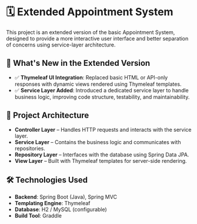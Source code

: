 # 🗓️ Extended Appointment System

This project is an extended version of the basic Appointment System, designed to provide a more interactive user interface and better separation of concerns using service-layer architecture.

## 🚀 What's New in the Extended Version

- ✅ **Thymeleaf UI Integration**: Replaced basic HTML or API-only responses with dynamic views rendered using Thymeleaf templates.
- ✅ **Service Layer Added**: Introduced a dedicated service layer to handle business logic, improving code structure, testability, and maintainability.

## 🧩 Project Architecture

- **Controller Layer** – Handles HTTP requests and interacts with the service layer.
- **Service Layer** – Contains the business logic and communicates with repositories.
- **Repository Layer** – Interfaces with the database using Spring Data JPA.
- **View Layer** – Built with Thymeleaf templates for server-side rendering.

## 🛠 Technologies Used

- **Backend**: Spring Boot (Java), Spring MVC
- **Templating Engine**: Thymeleaf
- **Database**: H2 / MySQL (configurable)
- **Build Tool**: Graddle